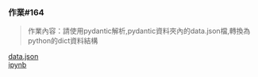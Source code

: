 ### 作業#164
> 作業內容：請使用pydantic解析,pydantic資料夾內的data.json檔,轉換為python的dict資料結構

[data.json](./data.json)  
[ipynb](./issue164.ipynb)